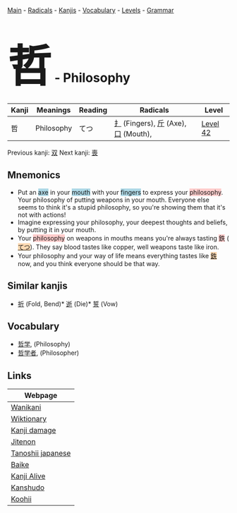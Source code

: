 <style> bigfont {font-size: 100px}</style>
[Main](../index.md) -
[Radicals](../radicals.md) -
[Kanjis](../kanjis.md) -
[Vocabulary](../vocabulary.md) -
[Levels](../levels.md) -
[Grammar](../grammar.md)
# <bigfont> 哲</bigfont> - Philosophy 

| Kanji | Meanings | Reading | Radicals | Level |
| --- | --- | --- | --- | --- |
| 哲 | Philosophy | てつ | [扌](../radicals/扌.md) (Fingers), [斤](../radicals/斤.md) (Axe), [口](../radicals/口.md) (Mouth),  | [Level 42](../levels/wk_level42.md) |

Previous kanji: [双](双.md) Next kanji: [喪](喪.md) 

## Mnemonics
 * Put an <span style="background-color:#ADD8E6"> axe</span> in your <span style="background-color:#ADD8E6"> mouth</span> with your <span style="background-color:#ADD8E6"> fingers</span> to express your <span style="background-color:#ffcccb"> philosophy</span>. Your philosophy of putting weapons in your mouth. Everyone else seems to think it's a stupid philosophy, so you're showing them that it's not with actions!
* Imagine expressing your philosophy, your deepest thoughts and beliefs, by putting it in your mouth.
* Your <span style="background-color:#ffcccb"> philosophy</span> on weapons in mouths means you're always tasting <span style="background-color:#ffcccb"> 鉄</span> (<span style="background-color:#fed8b1"> [てつ](https://jisho.org/search/てつ)</span>). They say blood tastes like copper, well weapons taste like iron.
* Your philosophy and your way of life means everything tastes like <span style="background-color:#fed8b1"> [鉄](https://jisho.org/search/鉄)</span> now, and you think everyone should be that way.


## Similar kanjis
 * [折](折.md) (Fold, Bend)* [逝](逝.md) (Die)* [誓](誓.md) (Vow)


## Vocabulary
 * [哲学](../vocabulary/哲.md), (Philosophy)
* [哲学者](../vocabulary/哲.md), (Philosopher)



## Links 

| Webpage |
| --- |
| [Wanikani          ](https://www.wanikani.com/kanji/哲) |
| [Wiktionary        ](https://en.wiktionary.org/wiki/哲) |
| [Kanji damage      ](http://www.kanjidamage.com/kanji/search?utf8=✓&q=哲) |
| [Jitenon           ](https://jitenon.com/kanji/哲) |
| [Tanoshii japanese ](https://www.tanoshiijapanese.com/dictionary/kanji.cfm?k=哲) |
| [Baike             ](https://baike.baidu.com/item/哲) |
| [Kanji Alive       ](https://app.kanjialive.com/哲) |
| [Kanshudo          ](https://www.kanshudo.com/searchmn?q=哲) |
| [Koohii            ](https://kanji.koohii.com/study/kanji/哲) |
